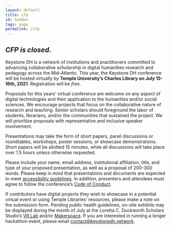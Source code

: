 ```yaml
---
layout: default
title: cfp
id: hidden
tags: page
permalink: /cfp
---
```


## ***CFP is closed.***

Keystone DH is a network of institutions and practitioners committed to advancing collaborative scholarship in digital humanities research and pedagogy across the Mid-Atlantic. This year, the Keystone DH conference will be hosted virtually by **Temple University’s Charles Library on July 15-16th, 2021**. Registration will be *free*.

Proposals for this years’ virtual conference are welcome on any aspect of digital technologies and their application to the humanities and/or social sciences. We encourage projects that focus on the collaborative nature of research and teaching. Senior scholars should foreground the labor of students, librarians, and/or the communities that sustained the project. We will prioritize proposals with representative and inclusive speaker involvement.

Presentations may take the form of short papers, panel discussions or roundtables, workshops, poster sessions, or showcase demonstrations. Short papers will be allotted 15 minutes, while all discussions will take place over 1.5 hours unless otherwise requested. 

Please include your name, email address, institutional affiliation, title, and type of your proposed presentation, as well as a proposal of 200-300 words. Please keep in mind that presentations and documents are expected to meet [accessibility guidelines](https://www.diglib.org/dlf-events/2016forum/guide-to-creating-accessible-presentations/). In addition, presenters and attendees must agree to follow the conference’s [Code of Conduct](/code).

If contributors have digital projects they wish to showcase in a potential virtual event or using Temple Libraries’ resources, please make a note on the submission form. Pending public health guidelines, on-site exhibits may be displayed during the month of July at the Loretta C. Duckworth Scholars Studio’s [VR Lab](https://library.temple.edu/spaces/34) and/or [Makerspace](https://library.temple.edu/spaces/28). If you are interested in running a longer hackathon event, please email contact@keystonedh.network.

